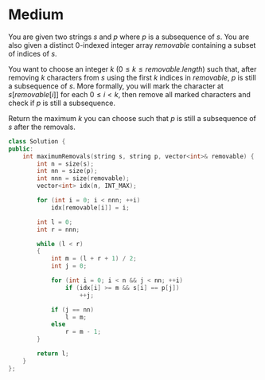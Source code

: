 # Medium

You are given two strings $s$ and $p$ where $p$ is a subsequence of $s$. You are also given a distinct 0-indexed integer array $removable$ containing a subset of indices of $s$.

You want to choose an integer $k$ ($0 \leq k \leq removable.length$) such that, after removing $k$ characters from $s$ using the first $k$ indices in $removable$, $p$ is still a subsequence of $s$. More formally, you will mark the character at $s[removable[i]]$ for each $0 \leq i < k$, then remove all marked characters and check if $p$ is still a subsequence.

Return the maximum $k$ you can choose such that $p$ is still a subsequence of $s$ after the removals.

```cpp
class Solution {
public:
    int maximumRemovals(string s, string p, vector<int>& removable) {
        int n = size(s);
        int nn = size(p);
        int nnn = size(removable);
        vector<int> idx(n, INT_MAX);

        for (int i = 0; i < nnn; ++i)
            idx[removable[i]] = i;

        int l = 0;
        int r = nnn;

        while (l < r)
        {
            int m = (l + r + 1) / 2;
            int j = 0;

            for (int i = 0; i < n && j < nn; ++i)
                if (idx[i] >= m && s[i] == p[j])
                    ++j;

            if (j == nn)
                l = m;
            else
                r = m - 1;
        }

        return l;
    }
};
```
